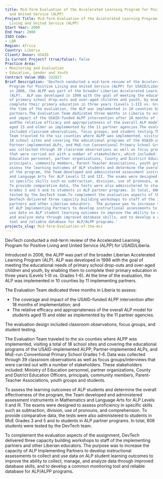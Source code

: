 ```yaml
---
title: Mid-Term Evaluation of the Accelerated Learning Program for Positive Living
  and United Service (ALPP)
Project Title: Mid-Term Evaluation of the Accelerated Learning Program for Positive
  Living and United Service (ALPP)
Start Year: 2008
End Year: 2008
ISO3 Code:
- LBR
Region: Africa
Country: Liberia
Client/ Donor: USAID
Is Current Project? (true/false): false
Practice Area:
- Monitoring and Evaluation
- Education, Gender and Youth
Contract Value USD: 332827
Brief Description: 'DevTech conducted a mid-term review of the Accelerated Learning
  Program for Positive Living and United Service (ALPP) for USAID/Liberia.Introduced
  in 2006, the ALPP was part of the broader Liberian Accelerated Learning Program
  (ALP).  ALP was developed in 1998 with the goal of meeting the educational needs
  of primary school drop-outs and over-aged children and youth, by enabling them to
  complete their primary education in three years (Levels 1-III vs. Grades 1-6). At
  the time of the evaluation, the ALP was implemented in 10 counties by 11 implementing
  partners.The Evaluation Team dedicated three months in Liberia to assess:The coverage
  and impact of the USAID-funded ALPP intervention after 18 months of implementation;
  andThe relative efficacy and appropriateness of the overall ALP model for students
  aged 15 and older as implemented by the 11 partner agencies.The evaluation design
  included classroom observations, focus groups, and student testing.The Evaluation
  Team traveled to the six counties where ALPP was implemented, visiting a total of
  18 school sites and covering the educational programs of the USAID-implemented ALPP,
  Partner-implemented ALPs, and MoE-run Conventional Primary School Grades 1-6. Data
  was collected through 39 classroom observations as well as focus groups/interviews
  that were carried out with a number of stakeholders, which included: Ministry of
  Education personnel, partner organizations, County and District Education Officers,
  principals, community members, Parent-Teacher Associations, youth groups and students.To
  assess the learning outcomes of ALP students and determine the overall effectiveness
  of the program, the Team developed and administered assessment instruments in Mathematics
  and Language Arts for ALP Levels II and III. The exams were designed to assess proficiency
  in specific skills such as subtraction, division, use of pronouns, and comprehension.
  To provide comparative data, the tests were also administered to students in MoE
  Grades 3 and 5 and to students in ALP partner programs. In total, 806 students were
  tested by the DevTech team.To complement the evaluation aspects of the assignment,
  DevTech delivered three capacity building workshops to staff of the implementing
  partners and other Liberian educators.  The purpose was to increase the capacity
  of ALP Implementing Partners to develop instructional assessments to collect and
  use data on ALP student learning outcomes to improve the ability to collect, manage,
  and analyze data through improved database skills, and to develop a common monitoring
  tool and reliable database for ALP/ALPP programs.'
projects_slug: Mid-Term-Evaluation-of-the-Acc
---
```


DevTech conducted a mid-term review of the Accelerated Learning Program for Positive Living and United Service (ALPP) for USAID/Liberia.

Introduced in 2006, the ALPP was part of the broader Liberian Accelerated Learning Program (ALP).  ALP was developed in 1998 with the goal of meeting the educational needs of primary school drop-outs and over-aged children and youth, by enabling them to complete their primary education in three years (Levels 1-III vs. Grades 1-6). At the time of the evaluation, the ALP was implemented in 10 counties by 11 implementing partners.

The Evaluation Team dedicated three months in Liberia to assess:

* The coverage and impact of the USAID-funded ALPP intervention after 18 months of implementation; and
* The relative efficacy and appropriateness of the overall ALP model for students aged 15 and older as implemented by the 11 partner agencies.

The evaluation design included classroom observations, focus groups, and student testing.

The Evaluation Team traveled to the six counties where ALPP was implemented, visiting a total of 18 school sites and covering the educational programs of the USAID-implemented ALPP, Partner-implemented ALPs, and MoE-run Conventional Primary School Grades 1-6. Data was collected through 39 classroom observations as well as focus groups/interviews that were carried out with a number of stakeholders. These stakeholders included: Ministry of Education personnel, partner organizations, County and District Education Officers, principals, community members, Parent-Teacher Associations, youth groups and students.

To assess the learning outcomes of ALP students and determine the overall effectiveness of the program, the Team developed and administered assessment instruments in Mathematics and Language Arts for ALP Levels II and III. The exams were designed to assess proficiency in specific skills such as subtraction, division, use of pronouns, and comprehension. To provide comparative data, the tests were also administered to students in MoE Grades 3 and 5 and to students in ALP partner programs. In total, 806 students were tested by the DevTech team.

To complement the evaluation aspects of the assignment, DevTech delivered three capacity building workshops to staff of the implementing partners and other Liberian educators.  The purpose was to increase the capacity of ALP Implementing Partners to develop instructional assessments to collect and use data on ALP student learning outcomes to improve the ability to collect, manage, and analyze data through improved database skills, and to develop a common monitoring tool and reliable database for ALP/ALPP programs.